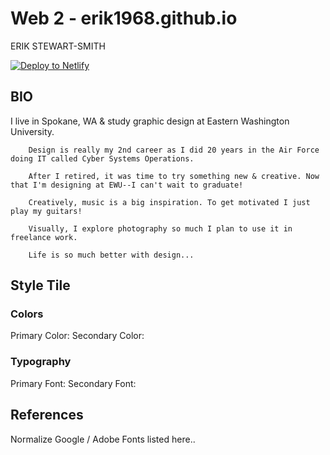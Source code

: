 # Web 2 - erik1968.github.io
ERIK STEWART-SMITH

[![Deploy to Netlify](https://www.netlify.com/img/deploy/button.svg)](https://app.netlify.com/start/deploy?repository=github.com/ewuweblab/web-2-final-example)

## BIO
I live in Spokane, WA & study graphic design at Eastern Washington University.

        Design is really my 2nd career as I did 20 years in the Air Force doing IT called Cyber Systems Operations.
        
        After I retired, it was time to try something new & creative. Now that I'm designing at EWU--I can't wait to graduate!
        
        Creatively, music is a big inspiration. To get motivated I just play my guitars!
        
        Visually, I explore photography so much I plan to use it in freelance work.
        
        Life is so much better with design...

## Style Tile

### Colors
Primary Color:
Secondary Color:

### Typography
Primary Font:
Secondary Font:

## References
Normalize
Google / Adobe Fonts listed here..

